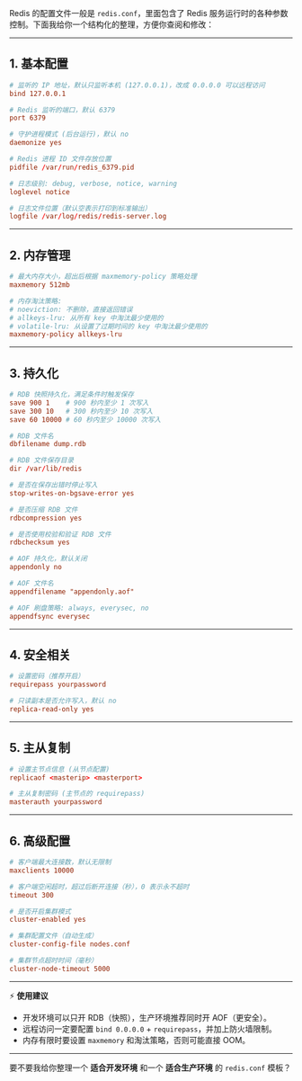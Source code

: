 Redis 的配置文件一般是 `redis.conf`，里面包含了 Redis 服务运行时的各种参数控制。下面我给你一个结构化的整理，方便你查阅和修改：

---

## 1. 基本配置

```conf
# 监听的 IP 地址，默认只监听本机 (127.0.0.1)，改成 0.0.0.0 可以远程访问
bind 127.0.0.1

# Redis 监听的端口，默认 6379
port 6379

# 守护进程模式 (后台运行)，默认 no
daemonize yes

# Redis 进程 ID 文件存放位置
pidfile /var/run/redis_6379.pid

# 日志级别: debug, verbose, notice, warning
loglevel notice

# 日志文件位置（默认空表示打印到标准输出）
logfile /var/log/redis/redis-server.log
```

---

## 2. 内存管理

```conf
# 最大内存大小，超出后根据 maxmemory-policy 策略处理
maxmemory 512mb

# 内存淘汰策略:
# noeviction: 不删除，直接返回错误
# allkeys-lru: 从所有 key 中淘汰最少使用的
# volatile-lru: 从设置了过期时间的 key 中淘汰最少使用的
maxmemory-policy allkeys-lru
```

---

## 3. 持久化

```conf
# RDB 快照持久化，满足条件时触发保存
save 900 1    # 900 秒内至少 1 次写入
save 300 10   # 300 秒内至少 10 次写入
save 60 10000 # 60 秒内至少 10000 次写入

# RDB 文件名
dbfilename dump.rdb

# RDB 文件保存目录
dir /var/lib/redis

# 是否在保存出错时停止写入
stop-writes-on-bgsave-error yes

# 是否压缩 RDB 文件
rdbcompression yes

# 是否使用校验和验证 RDB 文件
rdbchecksum yes

# AOF 持久化，默认关闭
appendonly no

# AOF 文件名
appendfilename "appendonly.aof"

# AOF 刷盘策略: always, everysec, no
appendfsync everysec
```

---

## 4. 安全相关

```conf
# 设置密码（推荐开启）
requirepass yourpassword

# 只读副本是否允许写入，默认 no
replica-read-only yes
```

---

## 5. 主从复制

```conf
# 设置主节点信息 (从节点配置)
replicaof <masterip> <masterport>

# 主从复制密码 (主节点的 requirepass)
masterauth yourpassword
```

---

## 6. 高级配置

```conf
# 客户端最大连接数，默认无限制
maxclients 10000

# 客户端空闲超时，超过后断开连接（秒），0 表示永不超时
timeout 300

# 是否开启集群模式
cluster-enabled yes

# 集群配置文件（自动生成）
cluster-config-file nodes.conf

# 集群节点超时时间（毫秒）
cluster-node-timeout 5000
```

---

⚡ **使用建议**

* 开发环境可以只开 RDB（快照），生产环境推荐同时开 AOF（更安全）。
* 远程访问一定要配置 `bind 0.0.0.0` + `requirepass`，并加上防火墙限制。
* 内存有限时要设置 `maxmemory` 和淘汰策略，否则可能直接 OOM。

---

要不要我给你整理一个 **适合开发环境** 和一个 **适合生产环境** 的 `redis.conf` 模板？